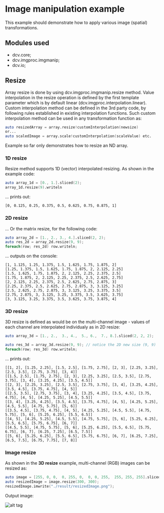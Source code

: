 # Image manipulation example


This example should demonstrate how to apply various image (spatial) transformations.


## Modules used
* dcv.core;
* dcv.imgproc.imgmanip;
* dcv.io;

## Resize

Array resize is done by using dcv.imgproc.imgmanip.resize method. Value interpolation in the resize operation is defined
by the first template parameter which is by default linear (dcv.imgproc.interpolation.linear). Custom interpolation 
method can be defined in the 3rd party code, by following rules established in existing interpolation functions. 
Such custom interpolation method can be used in any transformation function as:

```d
auto resizedArray = array.resize!customInterpolation(newsize)
or...
auto scaledImage = array.scale!customInterpolation(scaleValue) etc.
```

Example so far only demonstrates how to resize an ND array.

### 1D resize

Resize method supports 1D (vector) interpolated resizing.
As shown in the example code:

```d
auto array_1d = [0., 1.].sliced(2);
array_1d.resize(9).writeln
```

... prints out:
```
[0, 0.125, 0.25, 0.375, 0.5, 0.625, 0.75, 0.875, 1]
```

### 2D resize

... Or the matrix resize, for the following code:

```d
auto array_2d = [1., 2., 3., 4.].sliced(2, 2);
auto res_2d = array_2d.resize(9, 9);
foreach(row; res_2d) row.writeln;
```

... outputs on the console:
```
[1, 1.125, 1.25, 1.375, 1.5, 1.625, 1.75, 1.875, 2]
[1.25, 1.375, 1.5, 1.625, 1.75, 1.875, 2, 2.125, 2.25]
[1.5, 1.625, 1.75, 1.875, 2, 2.125, 2.25, 2.375, 2.5]
[1.75, 1.875, 2, 2.125, 2.25, 2.375, 2.5, 2.625, 2.75]
[2, 2.125, 2.25, 2.375, 2.5, 2.625, 2.75, 2.875, 3]
[2.25, 2.375, 2.5, 2.625, 2.75, 2.875, 3, 3.125, 3.25]
[2.5, 2.625, 2.75, 2.875, 3, 3.125, 3.25, 3.375, 3.5]
[2.75, 2.875, 3, 3.125, 3.25, 3.375, 3.5, 3.625, 3.75]
[3, 3.125, 3.25, 3.375, 3.5, 3.625, 3.75, 3.875, 4]
```

### 3D resize

3D resize is defined as would be on the multi-channel image - values of each channel are interpolated individualy as
in 2D resize:

```d
auto array_3d = [1., 2.,  3., 4.,  5., 6.,  7., 8.].sliced(2, 2, 2);

auto res_3d = array_3d.resize(9, 9); // notice the 2D new size (9, 9)
foreach(row; res_3d) row.writeln;
```

... prints out:

```
[[1, 2], [1.25, 2.25], [1.5, 2.5], [1.75, 2.75], [2, 3], [2.25, 3.25], [2.5, 3.5], [2.75, 3.75], [3, 4]]
[[1.5, 2.5], [1.75, 2.75], [2, 3], [2.25, 3.25], [2.5, 3.5], [2.75, 3.75], [3, 4], [3.25, 4.25], [3.5, 4.5]]
[[2, 3], [2.25, 3.25], [2.5, 3.5], [2.75, 3.75], [3, 4], [3.25, 4.25], [3.5, 4.5], [3.75, 4.75], [4, 5]]
[[2.5, 3.5], [2.75, 3.75], [3, 4], [3.25, 4.25], [3.5, 4.5], [3.75, 4.75], [4, 5], [4.25, 5.25], [4.5, 5.5]]
[[3, 4], [3.25, 4.25], [3.5, 4.5], [3.75, 4.75], [4, 5], [4.25, 5.25], [4.5, 5.5], [4.75, 5.75], [5, 6]]
[[3.5, 4.5], [3.75, 4.75], [4, 5], [4.25, 5.25], [4.5, 5.5], [4.75, 5.75], [5, 6], [5.25, 6.25], [5.5, 6.5]]
[[4, 5], [4.25, 5.25], [4.5, 5.5], [4.75, 5.75], [5, 6], [5.25, 6.25], [5.5, 6.5], [5.75, 6.75], [6, 7]]
[[4.5, 5.5], [4.75, 5.75], [5, 6], [5.25, 6.25], [5.5, 6.5], [5.75, 6.75], [6, 7], [6.25, 7.25], [6.5, 7.5]]
[[5, 6], [5.25, 6.25], [5.5, 6.5], [5.75, 6.75], [6, 7], [6.25, 7.25], [6.5, 7.5], [6.75, 7.75], [7, 8]]
```

### Image resize

As shown in the **3D resize** example, multi-channel (RGB) images can be resized as:

```d
auto image = [255, 0, 0,  0, 255, 0,  0, 0, 255,  255, 255, 255].sliced(2, 2, 3).asType!ubyte;
auto resizedImage = image.resize(300, 300);
resizedImage.imwrite("./result/resizedImage.png");
```

Output image:

![alt tag](https://github.com/ljubobratovicrelja/dcv/blob/master/examples/imgmanip/result/resizedImage.png)
